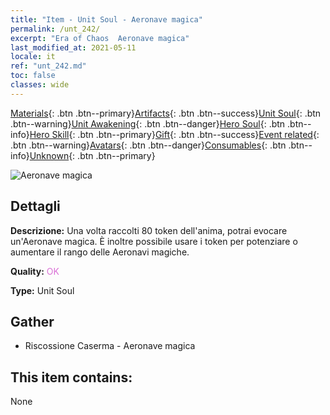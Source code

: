 ```yaml
---
title: "Item - Unit Soul - Aeronave magica"
permalink: /unt_242/
excerpt: "Era of Chaos  Aeronave magica"
last_modified_at: 2021-05-11
locale: it
ref: "unt_242.md"
toc: false
classes: wide
---
```

 [Materials](/ItemsIT/){: .btn .btn--primary}[Artifacts](/ItemsIT/Artifacts/){: .btn .btn--success}[Unit Soul](/ItemsIT/UnitSoul/){: .btn .btn--warning}[Unit Awakening](/ItemsIT/UnitAwakening/){: .btn .btn--danger}[Hero Soul](/ItemsIT/HeroSoul/){: .btn .btn--info}[Hero Skill](/ItemsIT/HeroSkill/){: .btn .btn--primary}[Gift](/ItemsIT/Gift/){: .btn .btn--success}[Event related](/ItemsIT/Events/){: .btn .btn--warning}[Avatars](/ItemsIT/Avatars/){: .btn .btn--danger}[Consumables](/ItemsIT/Consumables/){: .btn .btn--info}[Unknown](/ItemsIT/Unknown/){: .btn .btn--primary}

 ![Aeronave magica](/images/u/ti_reqiqiu.jpg)

## Dettagli
 **Descrizione:** Una volta raccolti 80 token dell'anima, potrai evocare un'Aeronave magica. È inoltre possibile usare i token per potenziare o aumentare il rango delle Aeronavi magiche.

 **Quality:** <span style="color: #DA70D6">OK</span>

 **Type:** Unit Soul

## Gather

*    Riscossione Caserma - Aeronave magica 

## This item contains:

  None

